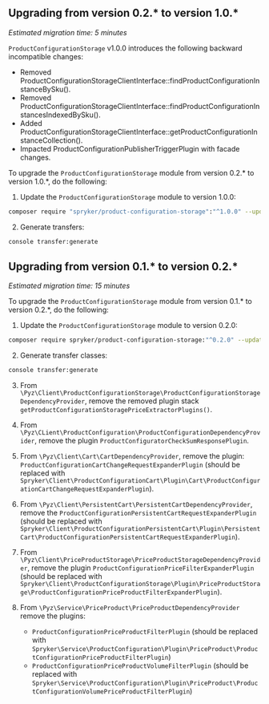 ## Upgrading from version 0.2.* to version 1.0.*

*Estimated migration time: 5 minutes*

`ProductConfigurationStorage` v1.0.0 introduces the following backward incompatible changes:

* Removed ProductConfigurationStorageClientInterface::findProductConfigurationInstanceBySku().
* Removed ProductConfigurationStorageClientInterface::findProductConfigurationInstancesIndexedBySku().
* Added ProductConfigurationStorageClientInterface::getProductConfigurationInstanceCollection().
* Impacted ProductConfigurationPublisherTriggerPlugin with facade changes.

To upgrade the `ProductConfigurationStorage` module from version 0.2.* to version 1.0.*, do the following:

1. Update the `ProductConfigurationStorage` module to version 1.0.0:

```bash
composer require "spryker/product-configuration-storage":"^1.0.0" --update-with-dependencies
```

2. Generate transfers:

```bash
console transfer:generate
```

## Upgrading from version 0.1.* to version 0.2.*

*Estimated migration time: 15 minutes*

To upgrade the `ProductConfigurationStorage` module from version 0.1.* to version 0.2.*, do the following:

1. Update the `ProductConfigurationStorage` module to version 0.2.0:

```bash
composer require spryker/product-configuration-storage:"^0.2.0" --update-with-dependencies
```

2. Generate transfer classes:

```bash
console transfer:generate
```

3. From `\Pyz\Client\ProductConfigurationStorage\ProductConfigurationStorageDependencyProvider`, remove the removed plugin stack `getProductConfigurationStoragePriceExtractorPlugins()`.

4. From `\Pyz\CLient\ProductConfiguration\ProductConfigurationDependencyProvider`, remove the plugin `ProductConfiguratorCheckSumResponsePlugin`.

5. From `\Pyz\Client\Cart\CartDependencyProvider`, remove the plugin: `ProductConfigurationCartChangeRequestExpanderPlugin` (should be replaced with `Spryker\Client\ProductConfigurationCart\Plugin\Cart\ProductConfigurationCartChangeRequestExpanderPlugin`).

6. From `\Pyz\Client\PersistentCart\PersistentCartDependencyProvider`, remove the `ProductConfigurationPersistentCartRequestExpanderPlugin` (should be replaced with `Spryker\Client\ProductConfigurationPersistentCart\Plugin\PersistentCart\ProductConfigurationPersistentCartRequestExpanderPlugin`).

7. From `\Pyz\Client\PriceProductStorage\PriceProductStorageDependencyProvider`, remove the plugin `ProductConfigurationPriceFilterExpanderPlugin` (should be replaced with `Spryker\Client\ProductConfigurationStorage\Plugin\PriceProductStorage\ProductConfigurationPriceProductFilterExpanderPlugin`).

8. From `\Pyz\Service\PriceProduct\PriceProductDependencyProvider` remove the plugins:

    - `ProductConfigurationPriceProductFilterPlugin` (should be replaced with `Spryker\Service\ProductConfiguration\Plugin\PriceProduct\ProductConfigurationPriceProductFilterPlugin`)
    - `ProductConfigurationPriceProductVolumeFilterPlugin` (should be replaced with `Spryker\Service\ProductConfiguration\Plugin\PriceProduct\ProductConfigurationVolumePriceProductFilterPlugin`)
